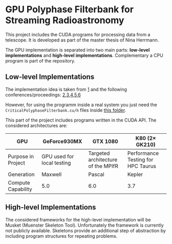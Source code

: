 # GPU Polyphase Filterbank for Streaming Radioastronomy

This project includes the CUDA programs for processing data from a telescope. It is developed as part of the master thesis of Nina Herrmann. 

The GPU implementation is separated into two main parts:  **low-level implementations** and **high-level implementations**.
Complementary a CPU program is part of the repository.

## Low-level Implementations
The implementation idea is taken from [1](https://zenodo.org/record/2587752#.XTVmc3vgpaQ) and the following conferences/proceedings: [2](https://ui.adsabs.harvard.edu/#abs/arXiv:1804.05335),[3](https://arxiv.org/abs/1812.02647),[4](https://arxiv.org/abs/1711.10855),[5](https://arxiv.org/abs/1611.09704),[6](https://arxiv.org/abs/1511.07343)

However, for using the programm inside a real system you just need the `CriticalPolyphaseFilterbank.cu/h` files inside [this folder](https://portal.intern.viadee.de/gitlab/viadee/mpifr-kooperation/tree/MPIfR/production/low-level/PFB_radioastronomie/PFB_radioastronomie).

This part of the project includes programs written in the CUDA API. The considered architectures are:

| GPU                | GeForce930MX               | GTX 1080                           | K80 (2× GK210)                     |
| ------------------ | -------------------------- | ---------------------------------- | ---------------------------------- |
| Purpose in Project | GPU used for local testing | Targeted architecture of the MPIfR | Performance Testing for HPC Taurus |
| Generation         | Maxwell                    | Pascal                             | Kepler                             |
| Compute Capability | 5.0                        | 6.0                                | 3.7                                |


## High-level Implementations

The considered frameworks for the high-level implementation will be Musket (Muenster Skeleton Tool). Unfortunately the framework is currently not publicly available. Skeletons provide an additional step of abstraction by including program structures for repeating problems. 

